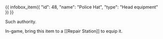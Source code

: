 {{ infobox_item({
	"id": 48,
	"name": "Police Hat",
	"type": "Head equipment"
}) }}

Such authority.

In-game, bring this item to a [[Repair Station]] to equip it.
